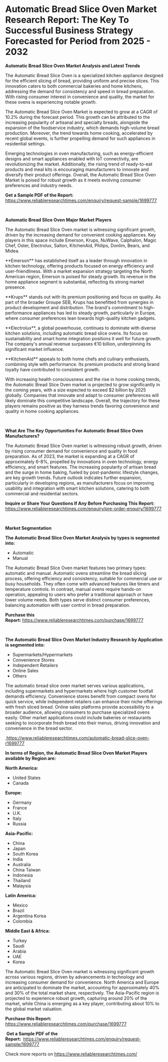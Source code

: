 <p><h1>Automatic Bread Slice Oven Market Research Report: The Key To Successful Business Strategy Forecasted for Period from 2025 - 2032</h1></p><p><strong>Automatic Bread Slice Oven Market Analysis and Latest Trends</strong></p>
<p><p>The Automatic Bread Slice Oven is a specialized kitchen appliance designed for the efficient slicing of bread, providing uniform and precise slices. This innovation caters to both commercial bakeries and home kitchens, addressing the demand for consistency and speed in bread preparation. With rising consumer interest in convenience and quality, the market for these ovens is experiencing notable growth.</p><p>The Automatic Bread Slice Oven Market is expected to grow at a CAGR of 10.2% during the forecast period. This growth can be attributed to the increasing popularity of artisanal and specialty breads, alongside the expansion of the foodservice industry, which demands high-volume bread production. Moreover, the trend towards home cooking, accelerated by recent global events, is further propelling demand for such appliances in residential settings.</p><p>Emerging technologies in oven manufacturing, such as energy-efficient designs and smart appliances enabled with IoT connectivity, are revolutionizing the market. Additionally, the rising trend of ready-to-eat products and meal kits is encouraging manufacturers to innovate and diversify their product offerings. Overall, the Automatic Bread Slice Oven Market is poised for robust growth as it meets evolving consumer preferences and industry needs.</p></p>
<p><strong>Get a Sample PDF of the Report:&nbsp;</strong> <a href="https://www.reliableresearchtimes.com/enquiry/request-sample/1699777?utm_campaign=1940&utm_medium=2&utm_source=Github&utm_content=ia&utm_term=09012025&utm_id=automatic-bread-slice-oven">https://www.reliableresearchtimes.com/enquiry/request-sample/1699777</a></p>
<p>&nbsp;</p>
<p><strong>Automatic Bread Slice Oven Major Market Players</strong></p>
<p><p>The Automatic Bread Slice Oven market is witnessing significant growth, driven by the increasing demand for convenient cooking appliances. Key players in this space include Emerson, Krups, NuWave, Calphalon, Magic Chef, Oster, Electrolux, Salton, KitchenAid, Philips, Donlim, Bears, and Midea.</p><p>**Emerson** has established itself as a leader through innovation in kitchen technology, offering products focused on energy efficiency and user-friendliness. With a market expansion strategy targeting the North American region, Emerson is poised for steady growth. Its revenue in the home appliance segment is substantial, reflecting its strong market presence.</p><p>**Krups** stands out with its premium positioning and focus on quality. As part of the broader Groupe SEB, Krups has benefitted from synergies in product development and distribution. The brand's commitment to high-performance appliances has led to steady growth, particularly in Europe, where consumer preferences lean towards high-quality kitchen gadgets.</p><p>**Electrolux**, a global powerhouse, continues to dominate with diverse kitchen solutions, including automatic bread slice ovens. Its focus on sustainability and smart home integration positions it well for future growth. The company's annual revenue surpasses €10 billion, underpinning its significant market influence.</p><p>**KitchenAid** appeals to both home chefs and culinary enthusiasts, combining style with performance. Its premium products and strong brand loyalty have contributed to consistent growth.</p><p>With increasing health consciousness and the rise in home cooking trends, the Automatic Bread Slice Oven market is projected to grow significantly in the coming years, with a size expected to exceed $2 billion by 2025 globally. Companies that innovate and adapt to consumer preferences will likely dominate this competitive landscape. Overall, the trajectory for these players remains positive as they harness trends favoring convenience and quality in home cooking appliances.</p></p>
<p>&nbsp;</p>
<p><strong>What Are The Key Opportunities For Automatic Bread Slice Oven Manufacturers?</strong></p>
<p><p>The Automatic Bread Slice Oven market is witnessing robust growth, driven by rising consumer demand for convenience and quality in food preparation. As of 2023, the market is expanding at a CAGR of approximately 6-8%, propelled by innovations in oven technology, energy efficiency, and smart features. The increasing popularity of artisan bread and the surge in home baking, fueled by post-pandemic lifestyle changes, are key growth trends. Future outlook indicates further expansion, particularly in developing regions, as manufacturers focus on improving usability and integration with smart kitchen solutions, catering to both commercial and residential sectors.</p></p>
<p><strong>Inquire or Share Your Questions If Any Before Purchasing This Report:</strong> <a href="https://www.reliableresearchtimes.com/enquiry/pre-order-enquiry/1699777?utm_campaign=1940&utm_medium=2&utm_source=Github&utm_content=ia&utm_term=09012025&utm_id=automatic-bread-slice-oven">https://www.reliableresearchtimes.com/enquiry/pre-order-enquiry/1699777</a></p>
<p>&nbsp;</p>
<p><strong>Market Segmentation</strong></p>
<p><strong>The Automatic Bread Slice Oven Market Analysis by types is segmented into:</strong></p>
<p><ul><li>Automatic</li><li>Manual</li></ul></p>
<p><p>The Automatic Bread Slice Oven market features two primary types: automatic and manual. Automatic ovens streamline the bread slicing process, offering efficiency and consistency, suitable for commercial use or busy households. They often come with advanced features like timers and temperature controls. In contrast, manual ovens require hands-on operation, appealing to users who prefer a traditional approach or have lower volume needs. Both types serve distinct consumer preferences, balancing automation with user control in bread preparation.</p></p>
<p><strong>Purchase this Report:&nbsp;</strong><a href="https://www.reliableresearchtimes.com/purchase/1699777?utm_campaign=1940&utm_medium=2&utm_source=Github&utm_content=ia&utm_term=09012025&utm_id=automatic-bread-slice-oven">https://www.reliableresearchtimes.com/purchase/1699777</a></p>
<p>&nbsp;</p>
<p><strong>The Automatic Bread Slice Oven Market Industry Research by Application is segmented into:</strong></p>
<p><ul><li>Supermarkets/Hypermarkets</li><li>Convenience Stores</li><li>Independent Retailers</li><li>Online Sales</li><li>Others</li></ul></p>
<p><p>The automatic bread slice oven market serves various applications, including supermarkets and hypermarkets where high customer footfall demands efficiency. Convenience stores benefit from compact ovens for quick service, while independent retailers can enhance their niche offerings with fresh sliced bread. Online sales platforms provide accessibility to a broader audience, allowing consumers to purchase specialized ovens easily. Other market applications could include bakeries or restaurants seeking to incorporate fresh bread into their menus, driving innovation and convenience in the bread sector.</p></p>
<p><a href="https://www.reliableresearchtimes.com/automatic-bread-slice-oven-r1699777?utm_campaign=1940&utm_medium=2&utm_source=Github&utm_content=ia&utm_term=09012025&utm_id=automatic-bread-slice-oven">&nbsp;https://www.reliableresearchtimes.com/automatic-bread-slice-oven-r1699777</a></p>
<p><strong>In terms of Region, the Automatic Bread Slice Oven Market Players available by Region are:</strong></p>
<p>
    <p> <strong> North America: </strong>
        <ul>
            <li>United States</li>
            <li>Canada</li>
        </ul>
        </p> 
    <p> <strong> Europe: </strong>
        <ul>
            <li>Germany</li>
            <li>France</li>
            <li>U.K.</li>
            <li>Italy</li>
            <li>Russia</li>
        </ul>
        </p> 
    <p> <strong> Asia-Pacific: </strong>
        <ul>
            <li>China</li>
            <li>Japan</li>
            <li>South Korea</li>
            <li>India</li>
            <li>Australia</li>
            <li>China Taiwan</li>
            <li>Indonesia</li>
            <li>Thailand</li>
            <li>Malaysia</li>
        </ul>
        </p> 
    <p> <strong> Latin America: </strong>
        <ul>
            <li>Mexico</li>
            <li>Brazil</li>
            <li>Argentina Korea</li>
            <li>Colombia</li>
        </ul>
        </p> 
    <p> <strong> Middle East & Africa: </strong>
        <ul>
            <li>Turkey</li>
            <li>Saudi</li>
            <li>Arabia</li>
            <li>UAE</li>
            <li>Korea</li>
        </ul>
    </p>
    </p>
<p><p>The Automatic Bread Slice Oven market is witnessing significant growth across various regions, driven by advancements in technology and increasing consumer demand for convenience. North America and Europe are anticipated to dominate the market, accounting for approximately 40% and 30% of the total market share, respectively. The Asia-Pacific region is projected to experience robust growth, capturing around 20% of the market, while China is emerging as a key player, contributing about 10% to the global market valuation.</p></p>
<p><strong>Purchase this Report: </strong><a href="https://www.reliableresearchtimes.com/purchase/1699777?utm_campaign=1940&utm_medium=2&utm_source=Github&utm_content=ia&utm_term=09012025&utm_id=automatic-bread-slice-oven">https://www.reliableresearchtimes.com/purchase/1699777</a></p>
<p>&nbsp;<strong>Get a Sample PDF of the Report:&nbsp;&nbsp;</strong><a href="https://www.reliableresearchtimes.com/enquiry/request-sample/1699777?utm_campaign=1940&utm_medium=2&utm_source=Github&utm_content=ia&utm_term=09012025&utm_id=automatic-bread-slice-oven">https://www.reliableresearchtimes.com/enquiry/request-sample/1699777</a></p>
<p><strong></strong></p>
<p>Check more reports on <a href="https://www.reliableresearchtimes.com/?utm_campaign=1940&utm_medium=2&utm_source=Github&utm_content=ia&utm_term=09012025&utm_id=automatic-bread-slice-oven">https://www.reliableresearchtimes.com/</a></p>